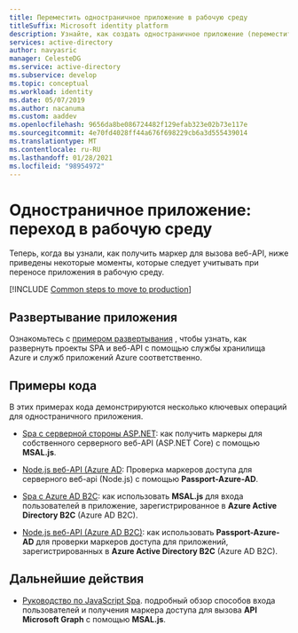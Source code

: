 ```yaml
---
title: Переместить одностраничное приложение в рабочую среду
titleSuffix: Microsoft identity platform
description: Узнайте, как создать одностраничное приложение (переместить в рабочую среду)
services: active-directory
author: navyasric
manager: CelesteDG
ms.service: active-directory
ms.subservice: develop
ms.topic: conceptual
ms.workload: identity
ms.date: 05/07/2019
ms.author: nacanuma
ms.custom: aaddev
ms.openlocfilehash: 9656da8be086724482f129efab323e02b73e117e
ms.sourcegitcommit: 4e70fd4028ff44a676f698229cb6a3d555439014
ms.translationtype: MT
ms.contentlocale: ru-RU
ms.lasthandoff: 01/28/2021
ms.locfileid: "98954972"
---
```

# <a name="single-page-application-move-to-production"></a>Одностраничное приложение: переход в рабочую среду

Теперь, когда вы узнали, как получить маркер для вызова веб-API, ниже приведены некоторые моменты, которые следует учитывать при переносе приложения в рабочую среду.

[!INCLUDE [Common steps to move to production](../../../includes/active-directory-develop-scenarios-production.md)]

## <a name="deploy-your-app"></a>Развертывание приложения

Ознакомьтесь с [примером развертывания](https://github.com/Azure-Samples/ms-identity-javascript-angular-spa-aspnet-webapi-multitenant/tree/master/Chapter3) , чтобы узнать, как развернуть проекты SPA и веб-API с помощью службы хранилища Azure и служб приложений Azure соответственно. 

## <a name="code-samples"></a>Примеры кода

В этих примерах кода демонстрируются несколько ключевых операций для одностраничного приложения.
- [Spa с серверной стороны ASP.NET](https://github.com/Azure-Samples/ms-identity-javascript-angular-spa-aspnetcore-webapi): как получить маркеры для собственного серверного веб-API (ASP.NET Core) с помощью **MSAL.js**.

- [Node.js веб-API (Azure AD](https://github.com/Azure-Samples/active-directory-javascript-nodejs-webapi-v2): Проверка маркеров доступа для серверного веб-api (Node.js) с помощью **Passport-Azure-AD**.

- [Spa с Azure AD B2C](https://github.com/Azure-Samples/active-directory-b2c-javascript-msal-singlepageapp): как использовать **MSAL.js** для входа пользователей в приложение, зарегистрированное в **Azure Active Directory B2C** (Azure AD B2C).

- [Node.js веб-API (Azure AD B2C)](https://github.com/Azure-Samples/active-directory-b2c-javascript-nodejs-webapi): как использовать **Passport-Azure-AD** для проверки маркеров доступа для приложений, зарегистрированных в **Azure Active Directory B2C** (Azure AD B2C).

## <a name="next-steps"></a>Дальнейшие действия

- [Руководство по JavaScript Spa](./tutorial-v2-javascript-spa.md). подробный обзор способов входа пользователей и получения маркера доступа для вызова **API Microsoft Graph** с помощью **MSAL.js**.
